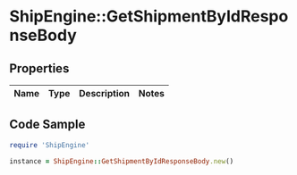 # ShipEngine::GetShipmentByIdResponseBody

## Properties

Name | Type | Description | Notes
------------ | ------------- | ------------- | -------------

## Code Sample

```ruby
require 'ShipEngine'

instance = ShipEngine::GetShipmentByIdResponseBody.new()
```


